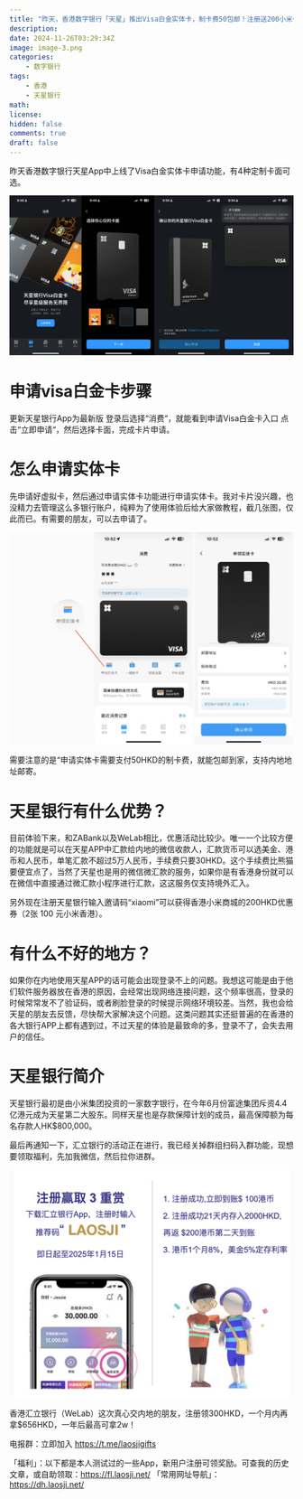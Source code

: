 ```yaml
---
title: "昨天，香港数字银行「天星」推出Visa白金实体卡，制卡费50包邮！注册送200小米优惠券"
description: 
date: 2024-11-26T03:29:34Z
image: image-3.png
categories:
    - 数字银行
tags:
    - 香港
    - 天星银行
math: 
license: 
hidden: false
comments: true
draft: false
---
```



昨天香港数字银行天星App中上线了Visa白金实体卡申请功能，有4种定制卡面可选。

![alt text](image.png)

# 申请visa白金卡步骤
更新天星银行App为最新版
登录后选择“消费“，就能看到申请Visa白金卡入口
点击“立即申请“，然后选择卡面，完成卡片申请。


# 怎么申请实体卡
先申请好虚拟卡，然后通过申请实体卡功能进行申请实体卡。我对卡片没兴趣，也没精力去管理这么多银行账户，纯粹为了使用体验后给大家做教程，截几张图，仅此而已。有需要的朋友，可以去申请了。

![alt text](image-1.png)

需要注意的是“申请实体卡需要支付50HKD的制卡费，就能包邮到家，支持内地地址邮寄。

# 天星银行有什么优势？
目前体验下来，和ZABank以及WeLab相比，优惠活动比较少。唯一一个比较方便的功能就是可以在天星APP中汇款给内地的微信收款人，汇款货币可以选美金、港币和人民币，单笔汇款不超过5万人民币，手续费只要30HKD。这个手续费比熊猫要便宜点了，当然了天星也是用的微信微汇款的服务，如果你是有香港身份就可以在微信中直接通过微汇款小程序进行汇款，这这服务仅支持境外汇入。

另外现在注册天星银行输入邀请码“xiaomi”可以获得香港小米商城的200HKD优惠券（2张 100 元小米香港）。



# 有什么不好的地方？
如果你在内地使用天星APP的话可能会出现登录不上的问题。我想这可能是由于他们软件服务器放在香港的原因，会经常出现网络连接问题，这个频率很高，登录的时候常常发不了验证码，或者刷脸登录的时候提示网络环境较差。当然，我也会给天星的朋友去反馈，尽快帮大家解决这个问题。这类问题其实还挺普遍的在香港的各大银行APP上都有遇到过，不过天星的体验是最致命的多，登录不了，会失去用户的信任。

# 天星银行简介
天星银行最初是由小米集团投资的一家数字银行，在今年6月份富途集团斥资4.4亿港元成为天星第二大股东。同样天星也是存款保障计划的成员，最高保障额为每名存款人HK$800,000。

最后再通知一下，汇立银行的活动正在进行，我已经关掉群组扫码入群功能，现想要领取福利，先加我微信，然后拉你进群。

![alt text](image-2.png)

香港汇立银行（WeLab）这次真心交内地的朋友，注册领300HKD，一个月内再拿$656HKD，一年后最高可拿2w！

电报群：立即加入  https://t.me/laosjigifts

「福利」：以下都是本人测试过的一些App，新用户注册可领奖励。可查我的历史文章，或自助领取：https://fl.laosji.net/
「常用网址导航」：https://dh.laosji.net/
